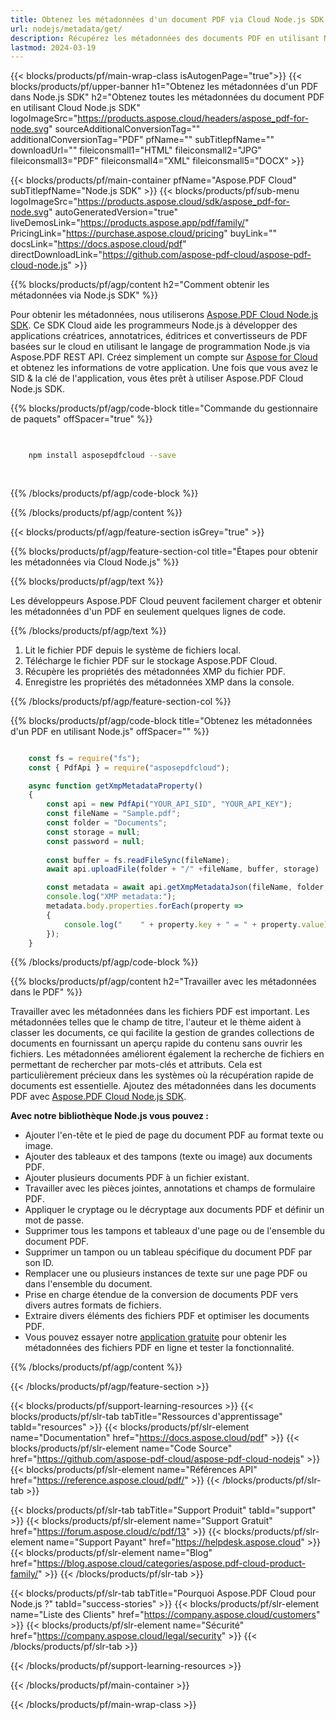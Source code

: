 ```yaml
---
title: Obtenez les métadonnées d'un document PDF via Cloud Node.js SDK
url: nodejs/metadata/get/
description: Récupérez les métadonnées des documents PDF en utilisant Node.js et Aspose.PDF Cloud SDK.
lastmod: 2024-03-19
---
```


{{< blocks/products/pf/main-wrap-class isAutogenPage="true">}}
{{< blocks/products/pf/upper-banner h1="Obtenez les métadonnées d'un PDF dans Node.js SDK" h2="Obtenez toutes les métadonnées du document PDF en utilisant Cloud Node.js SDK" logoImageSrc="https://products.aspose.cloud/headers/aspose_pdf-for-node.svg" sourceAdditionalConversionTag="" additionalConversionTag="PDF" pfName="" subTitlepfName="" downloadUrl="" fileiconsmall1="HTML" fileiconsmall2="JPG" fileiconsmall3="PDF" fileiconsmall4="XML" fileiconsmall5="DOCX" >}}

{{< blocks/products/pf/main-container pfName="Aspose.PDF Cloud" subTitlepfName="Node.js SDK" >}}
{{< blocks/products/pf/sub-menu logoImageSrc="https://products.aspose.cloud/sdk/aspose_pdf-for-node.svg"
autoGeneratedVersion="true"
liveDemosLink="https://products.aspose.app/pdf/family/" PricingLink="https://purchase.aspose.cloud/pricing" buyLink="" docsLink="https://docs.aspose.cloud/pdf"  directDownloadLink="https://github.com/aspose-pdf-cloud/aspose-pdf-cloud-node.js" >}}

{{% blocks/products/pf/agp/content h2="Comment obtenir les métadonnées via Node.js SDK" %}}

Pour obtenir les métadonnées, nous utiliserons
[Aspose.PDF Cloud Node.js SDK](https://products.aspose.cloud/pdf/nodejs/). Ce SDK Cloud aide les programmeurs Node.js à développer des applications créatrices, annotatrices, éditrices et convertisseurs de PDF basées sur le cloud en utilisant le langage de programmation Node.js via Aspose.PDF REST API. Créez simplement un compte sur [Aspose for Cloud](https://dashboard.aspose.cloud/#/apps) et obtenez les informations de votre application. Une fois que vous avez le SID & la clé de l'application, vous êtes prêt à utiliser Aspose.PDF Cloud Node.js SDK.

{{% blocks/products/pf/agp/code-block title="Commande du gestionnaire de paquets" offSpacer="true" %}}

```bash

     
    npm install asposepdfcloud --save
     
     

```

{{% /blocks/products/pf/agp/code-block %}}

{{% /blocks/products/pf/agp/content %}}

{{< blocks/products/pf/agp/feature-section isGrey="true" >}}

{{% blocks/products/pf/agp/feature-section-col title="Étapes pour obtenir les métadonnées via Cloud Node.js" %}}

{{% blocks/products/pf/agp/text %}}

Les développeurs Aspose.PDF Cloud peuvent facilement charger et obtenir les métadonnées d'un PDF en seulement quelques lignes de code.

{{% /blocks/products/pf/agp/text %}}

1. Lit le fichier PDF depuis le système de fichiers local.
1. Télécharge le fichier PDF sur le stockage Aspose.PDF Cloud.
1. Récupère les propriétés des métadonnées XMP du fichier PDF.
1. Enregistre les propriétés des métadonnées XMP dans la console.

{{% /blocks/products/pf/agp/feature-section-col %}}


{{% blocks/products/pf/agp/code-block title="Obtenez les métadonnées d'un PDF en utilisant Node.js" offSpacer="" %}}

```js

    const fs = require("fs");
    const { PdfApi } = require("asposepdfcloud");

    async function getXmpMetadataProperty()
    {
        const api = new PdfApi("YOUR_API_SID", "YOUR_API_KEY");
        const fileName = "Sample.pdf";
        const folder = "Documents";
        const storage = null;
        const password = null;
        
        const buffer = fs.readFileSync(fileName);
        await api.uploadFile(folder + "/" +fileName, buffer, storage)

        const metadata = await api.getXmpMetadataJson(fileName, folder, storage, password);  
        console.log("XMP metadata:");
        metadata.body.properties.forEach(property => 
        {
            console.log("    " + property.key + " = " + property.value);
        });
    }
```

{{% /blocks/products/pf/agp/code-block %}}

{{% blocks/products/pf/agp/content h2="Travailler avec les métadonnées dans le PDF" %}}

Travailler avec les métadonnées dans les fichiers PDF est important. Les métadonnées telles que le champ de titre, l'auteur et le thème aident à classer les documents, ce qui facilite la gestion de grandes collections de documents en fournissant un aperçu rapide du contenu sans ouvrir les fichiers.
Les métadonnées améliorent également la recherche de fichiers en permettant de rechercher par mots-clés et attributs. Cela est particulièrement précieux dans les systèmes où la récupération rapide de documents est essentielle.
Ajoutez des métadonnées dans les documents PDF avec [Aspose.PDF Cloud Node.js SDK](https://products.aspose.cloud/pdf/nodejs/).

**Avec notre bibliothèque Node.js vous pouvez :**

+ Ajouter l'en-tête et le pied de page du document PDF au format texte ou image.
+ Ajouter des tableaux et des tampons (texte ou image) aux documents PDF.
+ Ajouter plusieurs documents PDF à un fichier existant.
+ Travailler avec les pièces jointes, annotations et champs de formulaire PDF.
+ Appliquer le cryptage ou le décryptage aux documents PDF et définir un mot de passe.
+ Supprimer tous les tampons et tableaux d'une page ou de l'ensemble du document PDF.
+ Supprimer un tampon ou un tableau spécifique du document PDF par son ID.
+ Remplacer une ou plusieurs instances de texte sur une page PDF ou dans l'ensemble du document.
+ Prise en charge étendue de la conversion de documents PDF vers divers autres formats de fichiers.
+ Extraire divers éléments des fichiers PDF et optimiser les documents PDF.
+ Vous pouvez essayer notre [application gratuite](https://products.aspose.app/pdf/metadata) pour obtenir les métadonnées des fichiers PDF en ligne et tester la fonctionnalité.

{{% /blocks/products/pf/agp/content %}}

{{< /blocks/products/pf/agp/feature-section >}}

{{< blocks/products/pf/support-learning-resources >}}
{{< blocks/products/pf/slr-tab tabTitle="Ressources d'apprentissage" tabId="resources" >}}
{{< blocks/products/pf/slr-element name="Documentation" href="https://docs.aspose.cloud/pdf" >}}
{{< blocks/products/pf/slr-element name="Code Source" href="https://github.com/aspose-pdf-cloud/aspose-pdf-cloud-nodejs" >}}
{{< blocks/products/pf/slr-element name="Références API" href="https://reference.aspose.cloud/pdf/" >}}
{{< /blocks/products/pf/slr-tab >}}

{{< blocks/products/pf/slr-tab tabTitle="Support Produit" tabId="support" >}}
{{< blocks/products/pf/slr-element name="Support Gratuit" href="https://forum.aspose.cloud/c/pdf/13" >}}
{{< blocks/products/pf/slr-element name="Support Payant" href="https://helpdesk.aspose.cloud" >}}
{{< blocks/products/pf/slr-element name="Blog" href="https://blog.aspose.cloud/categories/aspose.pdf-cloud-product-family/" >}}
{{< /blocks/products/pf/slr-tab >}}

{{< blocks/products/pf/slr-tab tabTitle="Pourquoi Aspose.PDF Cloud pour Node.js ?" tabId="success-stories" >}}
{{< blocks/products/pf/slr-element name="Liste des Clients" href="https://company.aspose.cloud/customers" >}}
{{< blocks/products/pf/slr-element name="Sécurité" href="https://company.aspose.cloud/legal/security" >}}
{{< /blocks/products/pf/slr-tab >}}

{{< /blocks/products/pf/support-learning-resources >}}

<!-- aboutfile Ends -->

{{< /blocks/products/pf/main-container >}}

{{< /blocks/products/pf/main-wrap-class >}}



